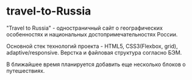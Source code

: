 # travel-to-Russia

"Travel to Russia" - одностраничный сайт о географических особенностях и национальных достопримечательностях России.

Основной стек технологий проекта - HTML5, CSS3(Flexbox, grid), adaptive/responsive. Верстка и файловая структура согласно БЭМ.

В ближайшее время планируется добавить еще несколько блоков о путешествиях.
